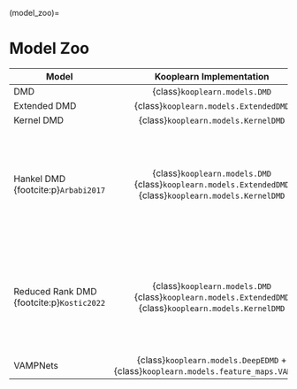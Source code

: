 (model_zoo)=
# Model Zoo 

| Model | Kooplearn Implementation | Notes |
| --- | :---: | --- |
| DMD | {class}`kooplearn.models.DMD` | | 
| Extended DMD | {class}`kooplearn.models.ExtendedDMD` | | 
| Kernel DMD | {class}`kooplearn.models.KernelDMD` | | 
| Hankel DMD {footcite:p}`Arbabi2017` | {class}`kooplearn.models.DMD`<br>{class}`kooplearn.models.ExtendedDMD`<br>{class}`kooplearn.models.KernelDMD` | Hankel DMD with an history of $m$ steps is obtained by fitting these models with dataset of context length $m + 1$ |
| Reduced Rank DMD {footcite:p}`Kostic2022`|  {class}`kooplearn.models.DMD`<br>{class}`kooplearn.models.ExtendedDMD`<br>{class}`kooplearn.models.KernelDMD` | Reduced rank estimators are obtained by setting the `reduced_rank` flag to `True` at initialization |
| VAMPNets | {class}`kooplearn.models.DeepEDMD` + {class}`kooplearn.models.feature_maps.VAMPNet` | |

```{footbibliography}
```